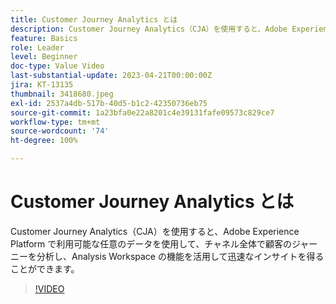 ```yaml
---
title: Customer Journey Analytics とは
description: Customer Journey Analytics（CJA）を使用すると、Adobe Experience Platform で利用可能な任意のデータを使用して、チャネル全体で顧客のジャーニーを分析し、Analysis Workspace の機能を活用して迅速なインサイトを得ることができます。
feature: Basics
role: Leader
level: Beginner
doc-type: Value Video
last-substantial-update: 2023-04-21T00:00:00Z
jira: KT-13135
thumbnail: 3418680.jpeg
exl-id: 2537a4db-517b-40d5-b1c2-42350736eb75
source-git-commit: 1a23bfa0e22a8201c4e39131fafe09573c829ce7
workflow-type: tm+mt
source-wordcount: '74'
ht-degree: 100%

---
```


# Customer Journey Analytics とは

Customer Journey Analytics（CJA）を使用すると、Adobe Experience Platform で利用可能な任意のデータを使用して、チャネル全体で顧客のジャーニーを分析し、Analysis Workspace の機能を活用して迅速なインサイトを得ることができます。

>[!VIDEO](https://video.tv.adobe.com/v/3418680/?quality=12&learn=on)
